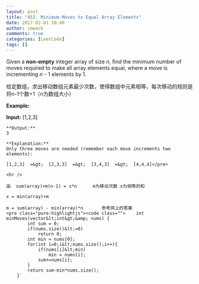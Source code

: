 ```yaml
---
layout: post
title: "453. Minimum Moves to Equal Array Elements"
date: 2017-02-01 10:49
author: imwack
comments: true
categories: [LeetCode]
tags: []
---
```

Given a **non-empty** integer array of size *n*, find the minimum number of moves required to make all array elements equal, where a move is incrementing *n* - 1 elements by 1.

给定数组，求出移动数组元素最少次数，使得数组中元素相等，每次移动的规则是将n-1个数+1（n为数组大小）

**Example:**


**Input:**
    [1,2,3]
    
    **Output:**
    3
    
    **Explanation:**
    Only three moves are needed (remember each move increments two elements):
    
    [1,2,3]  =&gt;  [2,3,3]  =&gt;  [3,4,3]  =&gt;  [4,4,4]</pre>
    
    <hr />
    
    由  sum(array)+m(n-1) = x*n      m为移动次数 x为相等的和
    
    x = min(array)+m
    
    m = sum(array) - min(array)*n       参考网上的答案
    <pre class="pure-highlightjs"><code class="">    int minMoves(vector&lt;int&gt;&amp; nums) {
            int sum = 0;
            if(nums.size()&lt;=0)
                return 0;
            int min = nums[0];
            for(int i=0;i&lt;nums.size();i++){
                if(nums[i]&lt;min)
                    min = nums[i];
                sum+=nums[i];
            }
            return sum-min*nums.size();
        }`

&nbsp;
